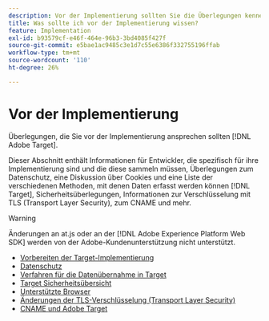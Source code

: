 ```yaml
---
description: Vor der Implementierung sollten Sie die Überlegungen kennen [!DNL Adobe Target].
title: Was sollte ich vor der Implementierung wissen?
feature: Implementation
exl-id: b93579cf-e46f-464e-96b3-3bd4085f427f
source-git-commit: e5bae1ac9485c3e1d7c55e6386f332755196ffab
workflow-type: tm+mt
source-wordcount: '110'
ht-degree: 26%

---
```


# Vor der Implementierung

Überlegungen, die Sie vor der Implementierung ansprechen sollten [!DNL Adobe Target].

Dieser Abschnitt enthält Informationen für Entwickler, die spezifisch für ihre Implementierung sind und die diese sammeln müssen, Überlegungen zum Datenschutz, eine Diskussion über Cookies und eine Liste der verschiedenen Methoden, mit denen Daten erfasst werden können [!DNL Target], Sicherheitsüberlegungen, Informationen zur Verschlüsselung mit TLS (Transport Layer Security), zum CNAME und mehr.

>[!WARNING]
>
>Änderungen an at.js oder an der [!DNL Adobe Experience Platform Web SDK] werden von der Adobe-Kundenunterstützung nicht unterstützt.

- [Vorbereiten der Target-Implementierung](prepare-to-implement-target.md)
- [Datenschutz](privacy/privacy.md)
- [Verfahren für die Datenübernahme in Target](methods-to-get-data-into-target/methods-to-get-data-into-target.md)
- [Target Sicherheitsübersicht](target-security-overview.md)
- [Unterstützte Browser](supported-browsers.md)
- [Änderungen der TLS-Verschlüsselung (Transport Layer Security)](tls-transport-layer-security-encryption.md)
- [CNAME und Adobe Target](implement-cname-support-in-target.md)
